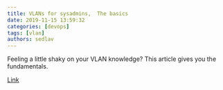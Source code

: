 ```yaml
---
title: VLANs for sysadmins,  The basics 
date: 2019-11-15 13:59:32
categories: [devops]
tags: [vlan]
authors: sedlav
---
```


Feeling a little shaky on your VLAN knowledge? This article gives you the fundamentals.

[Link](https://www.redhat.com/sysadmin/vlans-sysadmins-basics)
